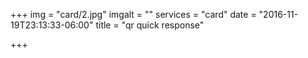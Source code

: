 +++
img = "card/2.jpg"
imgalt = ""
services = "card"
date = "2016-11-19T23:13:33-06:00"
title = "qr quick response"

+++
